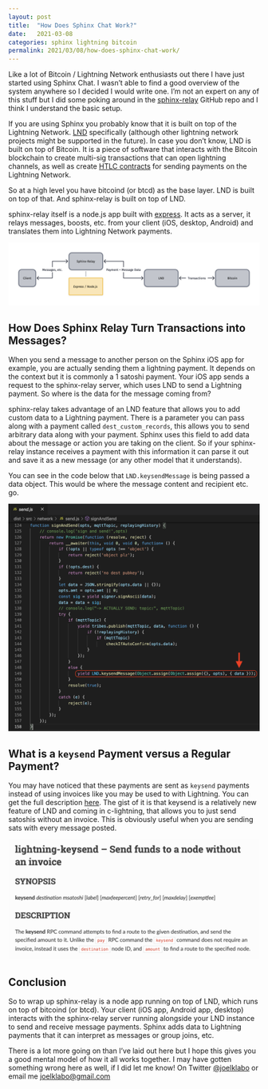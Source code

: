 ```yaml
---
layout: post
title:  "How Does Sphinx Chat Work?"
date:   2021-03-08
categories: sphinx lightning bitcoin 
permalink: 2021/03/08/how-does-sphinx-chat-work/
---
```

Like a lot of Bitcoin / Lightning Network enthusiasts out there I have just started using Sphinx Chat. I wasn’t able to find a good overview of the system anywhere so I decided I would write one. I’m not an expert on any of this stuff but I did some poking around in the [sphinx-relay](https://github.com/stakwork/sphinx-relay) GitHub repo and I think I understand the basic setup.

If you are using Sphinx you probably know that it is built on top of the Lightning Network. [LND](https://github.com/lightningnetwork/lnd) specifically (although other lightning network projects might be supported in the future). In case you don’t know, LND is built on top of Bitcoin. It is a piece of software that interacts with the Bitcoin blockchain to create multi-sig transactions that can open lightning channels, as well as create [HTLC contracts](https://en.bitcoin.it/wiki/Hash_Time_Locked_Contracts) for sending payments on the Lightning Network.

So at a high level you have bitcoind (or btcd) as the base layer. LND is built on top of that. And sphinx-relay is built on top of LND.

sphinx-relay itself is a node.js app built with [express](https://github.com/expressjs/express). It acts as a server, it relays messages, boosts, etc. from your client (iOS, desktop, Android) and translates them into Lightning Network payments.

![image](/assets/sphinx-relay-diagram.png)

## How Does Sphinx Relay Turn Transactions into Messages?

When you send a message to another person on the Sphinx iOS app for example, you are actually sending them a lightning payment. It depends on the context but it is commonly a 1 satoshi payment. Your iOS app sends a request to the sphinx-relay server, which uses LND to send a Lightning payment. So where is the data for the message coming from?

sphinx-relay takes advantage of an LND feature that allows you to add custom data to a Lightning payment. There is a parameter you can pass along with a payment called `dest_custom_records`, this allows you to send arbitrary data along with your payment. Sphinx uses this field to add data about the message or action you are taking on the client. So if your sphinx-relay instance receives a payment with this information it can parse it out and save it as a new message (or any other model that it understands).

You can see in the code below that `LND.keysendMessage` is being passed a data object. This would be where the message content and recipient etc. go.

![image](/assets/keysend-data-code-snippet.png)

## What is a `keysend` Payment versus a Regular Payment?

You may have noticed that these payments are sent as `keysend` payments instead of using invoices like you may be used to with Lightning. You can get the full description [here](https://lightning.readthedocs.io/lightning-keysend.7.html). The gist of it is that keysend is a relatively new feature of LND and coming in c-lightning, that allows you to just send satoshis without an invoice. This is obviously useful when you are sending sats with every message posted.

![image](/assets/lnd-keysend-doc.png)

## Conclusion

So to wrap up sphinx-relay is a node app running on top of LND, which runs on top of bitcoind (or btcd). Your client (iOS app, Android app, desktop) interacts with the sphinx-relay server running alongside your LND instance to send and receive message payments. Sphinx adds data to Lightning payments that it can interpret as messages or group joins, etc.

There is a lot more going on than I’ve laid out here but I hope this gives you a good mental model of how it all works together. I may have gotten something wrong here as well, if I did let me know! On Twitter [@joelklabo](https://twitter.com/joelklabo) or email me [joelklabo@gmail.com](mailto:joelklabo@gmail.com)
